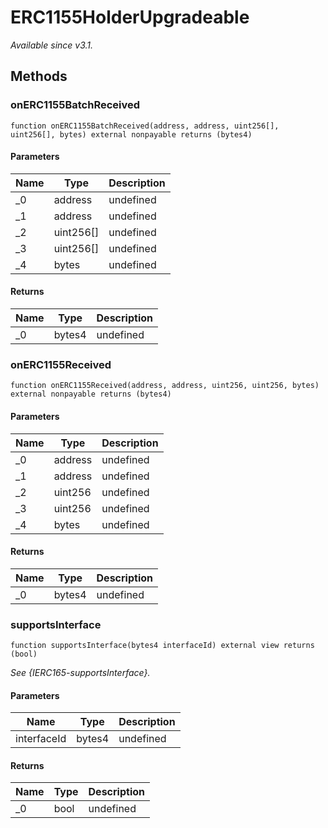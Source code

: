 # ERC1155HolderUpgradeable







*_Available since v3.1._*

## Methods

### onERC1155BatchReceived

```solidity
function onERC1155BatchReceived(address, address, uint256[], uint256[], bytes) external nonpayable returns (bytes4)
```





#### Parameters

| Name | Type | Description |
|---|---|---|
| _0 | address | undefined |
| _1 | address | undefined |
| _2 | uint256[] | undefined |
| _3 | uint256[] | undefined |
| _4 | bytes | undefined |

#### Returns

| Name | Type | Description |
|---|---|---|
| _0 | bytes4 | undefined |

### onERC1155Received

```solidity
function onERC1155Received(address, address, uint256, uint256, bytes) external nonpayable returns (bytes4)
```





#### Parameters

| Name | Type | Description |
|---|---|---|
| _0 | address | undefined |
| _1 | address | undefined |
| _2 | uint256 | undefined |
| _3 | uint256 | undefined |
| _4 | bytes | undefined |

#### Returns

| Name | Type | Description |
|---|---|---|
| _0 | bytes4 | undefined |

### supportsInterface

```solidity
function supportsInterface(bytes4 interfaceId) external view returns (bool)
```



*See {IERC165-supportsInterface}.*

#### Parameters

| Name | Type | Description |
|---|---|---|
| interfaceId | bytes4 | undefined |

#### Returns

| Name | Type | Description |
|---|---|---|
| _0 | bool | undefined |




